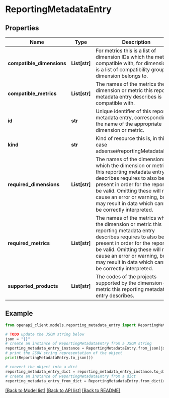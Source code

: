 # ReportingMetadataEntry


## Properties

Name | Type | Description | Notes
------------ | ------------- | ------------- | -------------
**compatible_dimensions** | **List[str]** | For metrics this is a list of dimension IDs which the metric is compatible with, for dimensions it is a list of compatibility groups the dimension belongs to. | [optional] 
**compatible_metrics** | **List[str]** | The names of the metrics the dimension or metric this reporting metadata entry describes is compatible with. | [optional] 
**id** | **str** | Unique identifier of this reporting metadata entry, corresponding to the name of the appropriate dimension or metric. | [optional] 
**kind** | **str** | Kind of resource this is, in this case adsense#reportingMetadataEntry. | [optional] [default to 'adsense#reportingMetadataEntry']
**required_dimensions** | **List[str]** | The names of the dimensions which the dimension or metric this reporting metadata entry describes requires to also be present in order for the report to be valid. Omitting these will not cause an error or warning, but may result in data which cannot be correctly interpreted. | [optional] 
**required_metrics** | **List[str]** | The names of the metrics which the dimension or metric this reporting metadata entry describes requires to also be present in order for the report to be valid. Omitting these will not cause an error or warning, but may result in data which cannot be correctly interpreted. | [optional] 
**supported_products** | **List[str]** | The codes of the projects supported by the dimension or metric this reporting metadata entry describes. | [optional] 

## Example

```python
from openapi_client.models.reporting_metadata_entry import ReportingMetadataEntry

# TODO update the JSON string below
json = "{}"
# create an instance of ReportingMetadataEntry from a JSON string
reporting_metadata_entry_instance = ReportingMetadataEntry.from_json(json)
# print the JSON string representation of the object
print(ReportingMetadataEntry.to_json())

# convert the object into a dict
reporting_metadata_entry_dict = reporting_metadata_entry_instance.to_dict()
# create an instance of ReportingMetadataEntry from a dict
reporting_metadata_entry_from_dict = ReportingMetadataEntry.from_dict(reporting_metadata_entry_dict)
```
[[Back to Model list]](../README.md#documentation-for-models) [[Back to API list]](../README.md#documentation-for-api-endpoints) [[Back to README]](../README.md)


